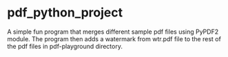 # pdf_python_project

A simple fun program that merges different sample pdf files using PyPDF2 module.
The program then adds a watermark from wtr.pdf file to the rest of the pdf files in pdf-playground directory.
